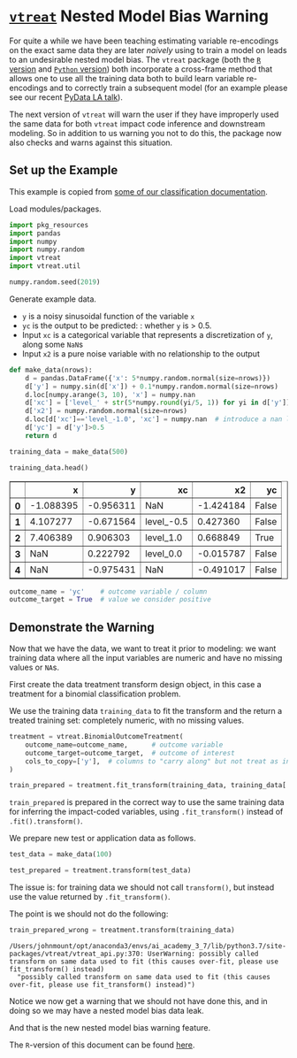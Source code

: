 # [`vtreat`](https://github.com/WinVector/pyvtreat) Nested Model Bias Warning

For quite a while we have been teaching estimating variable re-encodings on the exact same data they
are later *naively* using to train a model on leads to an undesirable nested model bias.  The `vtreat`
package (both the [`R` version](https://github.com/WinVector/vtreat) and 
[`Python` version](https://github.com/WinVector/pyvtreat)) both incorporate a cross-frame method
that allows one to use all the training data both to build learn variable re-encodings and to correctly train a subsequent model (for an example please see our recent [PyData LA talk](http://www.win-vector.com/blog/2019/12/pydata-los-angeles-2019-talk-preparing-messy-real-world-data-for-supervised-machine-learning/)).

The next version of `vtreat` will warn the user if they have improperly used the same data for both `vtreat` impact code inference and downstream modeling.  So in addition to us warning you not to do this, the package now also checks and warns against this situation.


## Set up the Example


This example is copied from [some of our classification documentation](https://github.com/WinVector/pyvtreat/blob/master/Examples/Classification/Classification.md).


Load modules/packages.


```python
import pkg_resources
import pandas
import numpy
import numpy.random
import vtreat
import vtreat.util

numpy.random.seed(2019)
```

Generate example data. 

* `y` is a noisy sinusoidal function of the variable `x`
* `yc` is the output to be predicted: : whether `y` is > 0.5. 
* Input `xc` is a categorical variable that represents a discretization of `y`, along some `NaN`s
* Input `x2` is a pure noise variable with no relationship to the output


```python
def make_data(nrows):
    d = pandas.DataFrame({'x': 5*numpy.random.normal(size=nrows)})
    d['y'] = numpy.sin(d['x']) + 0.1*numpy.random.normal(size=nrows)
    d.loc[numpy.arange(3, 10), 'x'] = numpy.nan                           # introduce a nan level
    d['xc'] = ['level_' + str(5*numpy.round(yi/5, 1)) for yi in d['y']]
    d['x2'] = numpy.random.normal(size=nrows)
    d.loc[d['xc']=='level_-1.0', 'xc'] = numpy.nan  # introduce a nan level
    d['yc'] = d['y']>0.5
    return d

training_data = make_data(500)

training_data.head()
```




<div>

<table border="1" class="dataframe">
  <thead>
    <tr style="text-align: right;">
      <th></th>
      <th>x</th>
      <th>y</th>
      <th>xc</th>
      <th>x2</th>
      <th>yc</th>
    </tr>
  </thead>
  <tbody>
    <tr>
      <th>0</th>
      <td>-1.088395</td>
      <td>-0.956311</td>
      <td>NaN</td>
      <td>-1.424184</td>
      <td>False</td>
    </tr>
    <tr>
      <th>1</th>
      <td>4.107277</td>
      <td>-0.671564</td>
      <td>level_-0.5</td>
      <td>0.427360</td>
      <td>False</td>
    </tr>
    <tr>
      <th>2</th>
      <td>7.406389</td>
      <td>0.906303</td>
      <td>level_1.0</td>
      <td>0.668849</td>
      <td>True</td>
    </tr>
    <tr>
      <th>3</th>
      <td>NaN</td>
      <td>0.222792</td>
      <td>level_0.0</td>
      <td>-0.015787</td>
      <td>False</td>
    </tr>
    <tr>
      <th>4</th>
      <td>NaN</td>
      <td>-0.975431</td>
      <td>NaN</td>
      <td>-0.491017</td>
      <td>False</td>
    </tr>
  </tbody>
</table>
</div>




```python
outcome_name = 'yc'    # outcome variable / column
outcome_target = True  # value we consider positive
```

## Demonstrate the Warning

Now that we have the data, we want to treat it prior to modeling: we want training data where all the input variables are numeric and have no missing values or `NA`s.

First create the data treatment transform design object, in this case a treatment for a binomial classification problem.

We use the training data `training_data` to fit the transform and the return a treated training set: completely numeric, with no missing values.


```python
treatment = vtreat.BinomialOutcomeTreatment(
    outcome_name=outcome_name,      # outcome variable
    outcome_target=outcome_target,  # outcome of interest
    cols_to_copy=['y'],  # columns to "carry along" but not treat as input variables
)  
```


```python
train_prepared = treatment.fit_transform(training_data, training_data['yc'])
```

`train_prepared` is prepared in the correct way to use the same training data for inferring the impact-coded variables, using `.fit_transform()` instead of `.fit().transform()`.

We prepare new test or application data as follows.


```python
test_data = make_data(100)

test_prepared = treatment.transform(test_data)
```

The issue is: for training data we should not call `transform()`, but instead use the value returned by `.fit_transform()`.

The point is we should not do the following:


```python
train_prepared_wrong = treatment.transform(training_data)
```

    /Users/johnmount/opt/anaconda3/envs/ai_academy_3_7/lib/python3.7/site-packages/vtreat/vtreat_api.py:370: UserWarning: possibly called transform on same data used to fit (this causes over-fit, please use fit_transform() instead)
      "possibly called transform on same data used to fit (this causes over-fit, please use fit_transform() instead)")



Notice we now get a warning that we should not have done this, and in doing so we may have a nested model bias data leak.

And that is the new nested model bias warning feature.

The `R`-version of this document can be found [here](https://github.com/WinVector/vtreat/blob/master/Examples/Classification/ClassificationWarningExample.md).


```python

```

